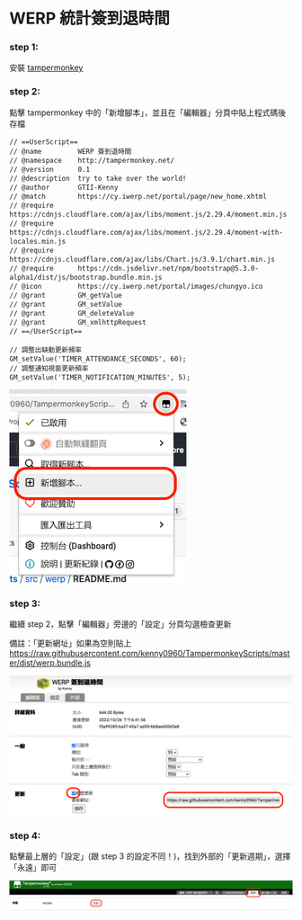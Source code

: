 # WERP 統計簽到退時間

### step 1:

安裝 [tampermonkey](https://www.tampermonkey.net/)

### step 2:

點擊 tampermonkey 中的「新增腳本」，並且在「編輯器」分頁中貼上程式碼後存檔

```
// ==UserScript==
// @name         WERP 簽到退時間
// @namespace    http://tampermonkey.net/
// @version      0.1
// @description  try to take over the world!
// @author       GTII-Kenny
// @match        https://cy.iwerp.net/portal/page/new_home.xhtml
// @require      https://cdnjs.cloudflare.com/ajax/libs/moment.js/2.29.4/moment.min.js
// @require      https://cdnjs.cloudflare.com/ajax/libs/moment.js/2.29.4/moment-with-locales.min.js
// @require      https://cdnjs.cloudflare.com/ajax/libs/Chart.js/3.9.1/chart.min.js
// @require      https://cdn.jsdelivr.net/npm/bootstrap@5.3.0-alpha1/dist/js/bootstrap.bundle.min.js
// @icon         https://cy.iwerp.net/portal/images/chungyo.ico
// @grant        GM_getValue
// @grant        GM_setValue
// @grant        GM_deleteValue
// @grant        GM_xmlhttpRequest
// ==/UserScript==

// 調整出缺勤更新頻率
GM_setValue('TIMER_ATTENDANCE_SECONDS', 60);
// 調整通知視窗更新頻率
GM_setValue('TIMER_NOTIFICATION_MINUTES', 5);
```

![image](https://raw.githubusercontent.com/kenny0960/TampermonkeyScripts/master/dist/images/wrep-step2.png)

### step 3:

繼續 step 2，點擊「編輯器」旁邊的「設定」分頁勾選檢查更新

備註：「更新網址」如果為空則貼上 https://raw.githubusercontent.com/kenny0960/TampermonkeyScripts/master/dist/werp.bundle.js

![image](https://raw.githubusercontent.com/kenny0960/TampermonkeyScripts/master/dist/images/wrep-step3.png)


### step 4:
點擊最上層的「設定」(跟 step 3 的設定不同！)，找到外部的「更新週期」，選擇「永遠」即可

![image](https://raw.githubusercontent.com/kenny0960/TampermonkeyScripts/master/dist/images/wrep-step4.png)
